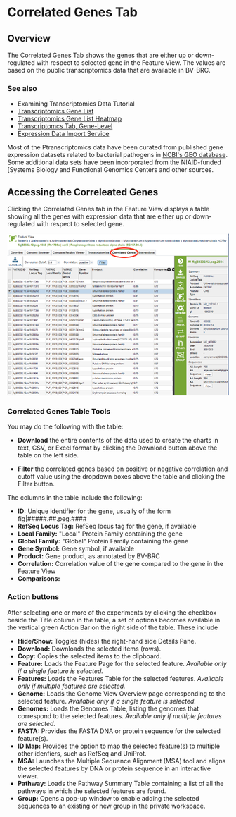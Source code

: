 # Correlated Genes Tab

## Overview
The Correlated Genes Tab shows the genes that are either up or down-regulated with respect to selected gene in the Feature View. The values are based on the public transcriptomics data that are available in BV-BRC. 

### See also
  * Examining Transcriptomics Data Tutorial
  * [Transcriptomics Gene List](../organisms_taxon/transcriptomics_gene_list.html)
  * [Transcriptomics Gene List Heatmap](../organisms_taxon/transcriptomics_gene_heatmap.html)
  * [Transcriptomcs Tab, Gene-Level](../organisms_gene/transcriptomics.html)
  * [Expression Data Import Service](../services/expression_data_import_service.html)

Most of the Ptranscriptomics data have been curated from published gene expression datasets related to bacterial pathogens in [NCBI's GEO database](http://www.ncbi.nlm.nih.gov/geo/). Some additional data sets have been incorporated from the NIAID-funded [Systems Biology and Functional Genomics Centers and other sources.

## Accessing the Correleated Genes
Clicking the Correlated Genes tab in the Feature View displays a table showing all the genes with expression data that are either up or down-regulated with respect to selected gene. 

![Correlated Genes Table](../images/transcriptomics_correlated_genes.png)

### Correlated Genes Table Tools
You may do the following with the table:

* **Download** the entire contents of the data used to create the charts in text, CSV, or Excel format by clicking the Download button above the table on the left side.

* **Filter** the correlated genes based on positive or negative correlation and cutoff value using the dropdown boxes above the table and clicking the Filter button. 

The columns in the table include the following: 

* **ID:** Unique identifier for the gene, usually of the form fig|#####.##.peg.####
* **RefSeq Locus Tag:** RefSeq locus tag for the gene, if available
* **Local Family:** "Local" Protein Family containing the gene
* **Global Family:** "Global" Protein Family containing the gene
* **Gene Symbol:** Gene symbol, if available
* **Product:** Gene product, as annotated by BV-BRC
* **Correlation:** Correlation value of the gene compared to the gene in the Feature View
* **Comparisons:** 

### Action buttons

After selecting one or more of the experiments by clicking the checkbox beside the Title column in the table, a set of options becomes available in the vertical green Action Bar on the right side of the table.  These include

* **Hide/Show:** Toggles (hides) the right-hand side Details Pane.
* **Download:**  Downloads the selected items (rows).
* **Copy:** Copies the selected items to the clipboard.
* **Feature:** Loads the Feature Page for the selected feature. *Available only if a single feature is selected.*
* **Features:** Loads the Features Table for the selected features. *Available only if multiple features are selected.*
* **Genome:** Loads the Genome View Overview page corresponding to the selected feature.  *Available only if a single feature is selected.*
* **Genomes:** Loads the Genomes Table, listing the genomes that correspond to the selected features. *Available only if multiple features are selected.*
* **FASTA:** Provides the FASTA DNA or protein sequence for the selected feature(s).
* **ID Map:** Provides the option to map the selected feature(s) to multiple other idenfiers, such as RefSeq and UniProt.
* **MSA:** Launches the Multiple Sequence Alignment (MSA) tool and aligns the selected features by DNA or protein sequence in an interactive viewer.
* **Pathway:** Loads the Pathway Summary Table containing a list of all the pathways in which the selected features are found.
* **Group:** Opens a pop-up window to enable adding the selected sequences to an existing or new group in the private workspace.
